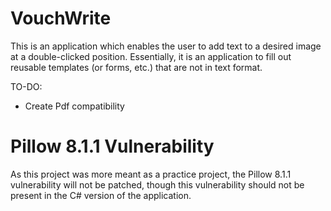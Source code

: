 # VouchWrite

This is an application which enables the user to add text to a desired image at a double-clicked position.
Essentially, it is an application to fill out reusable templates (or forms, etc.) that are not in text format.

TO-DO:

- Create Pdf compatibility


# Pillow 8.1.1 Vulnerability

As this project was more meant as a practice project, the Pillow 8.1.1 vulnerability will not be patched, though this vulnerability should not be present in the C# version of the application.

